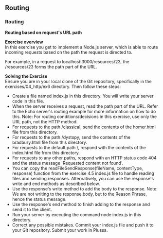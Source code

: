 ## Routing

### Routing

**Routing based on request's URL path**

**Exercise overview**  
In this exercise you get to implement a Node.js server, which is able to route incoming requests based on the path the request is directed to.

For example, in a request to localhost:3000/resources/23, the /resources/23 forms the path part of the URL.

**Solving the Exercise**  
Ensure you are in your local clone of the Git repository, specifically in the exercises/04_http/ex6 directory. Then follow these steps:

  - Create a file named index.js in this directory. You will write your server code in this file.
  - When the server receives a request, read the path part of the URL. Refer to the Echo server's routing example for more information on how to do this. Note: For routing conditions/decisions in this exercise, use only the URL path, not the HTTP method.
  - For requests to the path /classical, send the contents of the homer.html file from this directory.
  - For requests to the path /dystopy, send the contents of the bradbury.html file from this directory.
  - For requests to the default path /, respond with the contents of the index.html file from this directory.
  - For requests to any other paths, respond with an HTTP status code 404 and the status message 'Requested content not found'.
  - You can copy the readFileSendResponse(fileName, contentType, response) function from the exercise 4.5 index.js file to handle reading files and sending responses. Alternatively, you can use the response's write and end methods as described below.
  - Use the response's write method to add the body to the response. Note: We are not writing to the response body, but to the Reason Phrase, hence the status message.
  - Use the response's end method to finish adding to the response and send it to the client.
  - Run your server by executing the command node index.js in this directory.
  - Correct any possible mistakes.
Commit your index.js file and push it to your Git repository.
Submit your work in Plussa.
